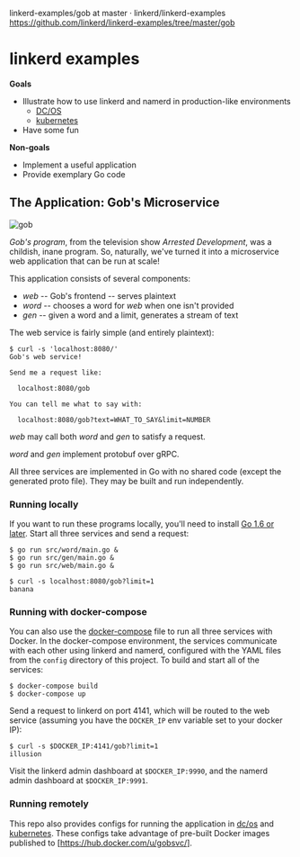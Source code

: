 

linkerd-examples/gob at master · linkerd/linkerd-examples https://github.com/linkerd/linkerd-examples/tree/master/gob


# linkerd examples #

**Goals**

- Illustrate how to use linkerd and namerd in production-like environments
    - [DC/OS](dcos/README.md)
    - [kubernetes](k8s/README.md)
- Have some fun

**Non-goals**

- Implement a useful application
- Provide exemplary Go code

## The Application: Gob's Microservice ##

![gob](https://media.giphy.com/media/qJxFuXXWpkdEI/giphy.gif)

_Gob's program_, from the television show _Arrested Development_, was
a childish, inane program.  So, naturally, we've turned it into a
microservice web application that can be run at scale!

This application consists of several components:

- _web_ -- Gob's frontend -- serves plaintext
- _word_ -- chooses a word for _web_ when one isn't provided
- _gen_ -- given a word and a limit, generates a stream of text

The web service is fairly simple (and entirely plaintext):

```
$ curl -s 'localhost:8080/'
Gob's web service!

Send me a request like:

  localhost:8080/gob

You can tell me what to say with:

  localhost:8080/gob?text=WHAT_TO_SAY&limit=NUMBER
```

_web_ may call both _word_ and _gen_ to satisfy a request.

_word_ and _gen_ implement protobuf over gRPC.

All three services are implemented in Go with no shared code (except
the generated proto file).  They may be built and run independently.

### Running locally ###

If you want to run these programs locally, you'll need to install
[Go 1.6 or later](https://golang.org/dl). Start all three services and send a
request:

```
$ go run src/word/main.go &
$ go run src/gen/main.go &
$ go run src/web/main.go &

$ curl -s localhost:8080/gob?limit=1
banana
```

### Running with docker-compose ###

You can also use the [docker-compose](https://docs.docker.com/compose/) file to
run all three services with Docker. In the docker-compose environment, the
services communicate with each other using linkerd and namerd, configured with
the YAML files from the `config` directory of this project. To build and start
all of the services:

```
$ docker-compose build
$ docker-compose up
```

Send a request to linkerd on port 4141, which will be routed to the web service
(assuming you have the `DOCKER_IP` env variable set to your docker IP):

```
$ curl -s $DOCKER_IP:4141/gob?limit=1
illusion
```

Visit the linkerd admin dashboard at `$DOCKER_IP:9990`, and the namerd admin
dashboard at `$DOCKER_IP:9991`.

### Running remotely ###

This repo also provides configs for running the application in
[dc/os](./dcos/README.md) and [kubernetes](./k8s/README.md). These configs take
advantage of pre-built Docker images published to
[https://hub.docker.com/u/gobsvc/].